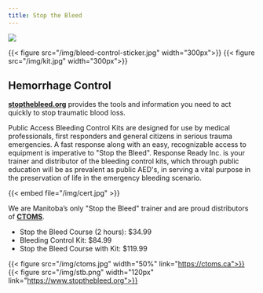 ```yaml
---
title: Stop the Bleed
---
```


![](/img/stop-the-bleed-poster.jpg)

{{< figure src="/img/bleed-control-sticker.jpg" width="300px">}}
{{< figure src="/img/kit.jpg" width="300px">}}

## Hemorrhage Control


**[stopthebleed.org](https://www.stopthebleed.org)** provides the tools and information you need to act quickly to stop
traumatic blood loss.

Public Access Bleeding Control Kits are designed for use by medical
professionals, first responders and general citizens in serious trauma
emergencies. A fast response along with an easy, recognizable access
to equipment is imperative to "Stop the Bleed".  Response Ready Inc. is
your trainer and distributor of the bleeding control kits, which through
public education will be as prevalent as public AED's, in serving a vital
purpose in the preservation of life in the emergency bleeding scenario.

{{< embed file="/img/cert.jpg" >}}

We are Manitoba’s only "Stop the Bleed" trainer and are proud distributors
of **[CTOMS](https://ctoms.ca)**.

- Stop the Bleed Course (2 hours): $34.99
- Bleeding Control Kit: $84.99
- Stop the Bleed Course with Kit: $119.99

{{< figure src="/img/ctoms.jpg" width="50%" link="https://ctoms.ca">}}
{{< figure src="/img/stb.png" width="120px" link="https://www.stopthebleed.org">}}
